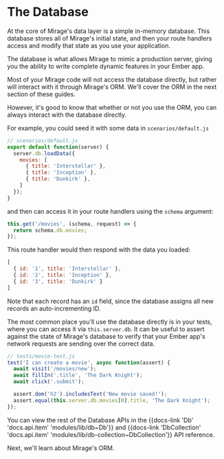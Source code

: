 # The Database

At the core of Mirage's data layer is a simple in-memory database. This database stores all of Mirage's initial state, and then your route handlers access and modify that state as you use your application.

The database is what allows Mirage to mimic a production server, giving you the ability to write complete dynamic features in your Ember app.

Most of your Mirage code will not access the database directly, but rather will interact with it through Mirage's ORM. We'll cover the ORM in the next section of these guides.

However, it's good to know that whether or not you use the ORM, you can always interact with the database directly.

For example, you could seed it with some data in `scenarios/default.js`

```js
// scenarios/default.js
export default function(server) {
  server.db.loadData({
    movies: [
      { title: 'Interstellar' },
      { title: 'Inception' },
      { title: 'Dunkirk' },
    ]
  });
}
```

and then can access it in your route handlers using the `schema` argument:

```js
this.get('/movies', (schema, request) => {
  return schema.db.movies;
});
```

This route handler would then respond with the data you loaded:

```js
[
  { id: '1', title: 'Interstellar' },
  { id: '2', title: 'Inception' },
  { id: '3', title: 'Dunkirk' }
]
```

Note that each record has an `id` field, since the database assigns all new records an auto-incrementing ID.

The most common place you'll use the database directly is in your tests, where you can access it via `this.server.db`. It can be useful to assert against the state of Mirage's database to verify that your Ember app's network requests are sending over the correct data.

```js
// tests/movie-test.js
test('I can create a movie', async function(assert) {
  await visit('/movies/new');
  await fillIn('.title', 'The Dark Knight');
  await click('.submit');

  assert.dom('h2').includesText('New movie saved!');
  assert.equal(this.server.db.movies[0].title, 'The Dark Knight');
});
```

You can view the rest of the Database APIs in the {{docs-link 'Db' 'docs.api.item' 'modules/lib/db~Db'}} and {{docs-link 'DbCollection' 'docs.api.item' 'modules/lib/db-collection~DbCollection'}} API reference.

Next, we'll learn about Mirage's ORM.
